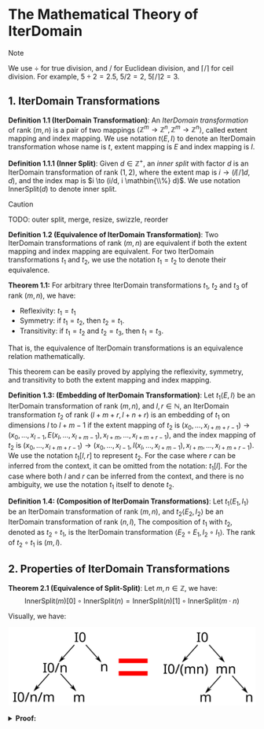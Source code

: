 <!--
 * SPDX-FileCopyrightText: Copyright (c) 2023-present NVIDIA CORPORATION & AFFILIATES.
 * All rights reserved.
 * SPDX-License-Identifier: BSD-3-Clause
-->

# The Mathematical Theory of IterDomain

> [!NOTE]
> We use $\div$ for true division, and $/$ for Euclidean division, and $\lceil/\rceil$ for ceil division. For example, $5\div 2 = 2.5$, $5/2=2$, $5\lceil/\rceil 2 = 3$.

## 1. IterDomain Transformations

**Definition 1.1 (IterDomain Transformation)**:
An *IterDomain transformation* of rank $(m, n)$ is a pair of two mappings $\langle\mathbb{Z}^{m}\to\mathbb{Z}^{n}, \mathbb{Z}^{m}\to\mathbb{Z}^{n}\rangle$,
called extent mapping and index mapping.
We use notation $t\langle E, I\rangle$ to denote an IterDomain transformation whose name is $t$, extent mapping is $E$ and index mapping is $I$.

**Definition 1.1.1 (Inner Split)**:
Given $d\in\mathbb{Z}^{+}$, an *inner split* with factor $d$ is an IterDomain transformation of rank $(1, 2)$,
where the extent map is $i \to (i \lceil/\rceil d, d)$,
and the index map is $i \to (i/d, i \mathbin{\\%} d)$.
We use notation $\mathrm{InnerSplit}(d)$ to denote inner split.

> [!CAUTION]
> TODO: outer split, merge, resize, swizzle, reorder

**Definition 1.2 (Equivalence of IterDomain Transformation)**:
Two IterDomain transformations of rank $(m, n)$ are equivalent if both the extent mapping and index mapping are equivalent.
For two IterDomain transformations $t_1$ and $t_2$,
we use the notation $t_1 = t_2$ to denote their equivalence.

**Theorem 1.1:**
For arbitrary three IterDomain transformations $t_1$, $t_2$ and $t_3$ of rank $(m, n)$, we have:

- Reflexivity: $t_1 = t_1$
- Symmetry: if $t_1 = t_2$, then $t_2 = t_1$.
- Transitivity: if $t_1 = t_2$ and $t_2 = t_3$, then $t_1 = t_3$.

That is, the equivalence of IterDomain transformations is an equivalence relation mathematically.

This theorem can be easily proved by applying the reflexivity, symmetry, and transitivity to both the extent mapping and index mapping.

**Definition 1.3: (Embedding of IterDomain Transformation)**:
Let $t_1\langle E, I\rangle$ be an IterDomain transformation of rank $(m, n)$, and $l, r \in \mathbb{N}$,
an IterDomain transformation $t_2$ of rank $(l + m + r, l + n + r)$ is an embedding of $t_1$ on dimensions $l$ to $l + m - 1$
if the extent mapping of $t_2$ is $(x_0, \ldots, x_{l + m + r - 1}) \to \left(x_0, \ldots, x_{l - 1}, E(x_l, \ldots, x_{l + m - 1}), x_{l + m}, \ldots, x_{l + m + r - 1}\right)$,
and the index mapping of $t_2$ is $(x_0, \ldots, x_{l + m + r - 1}) \to \left(x_0, \ldots, x_{l - 1}, I(x_l, \ldots, x_{l + m - 1}), x_{l + m}, \ldots, x_{l + m + r - 1}\right)$.
We use the notation $t_1[l, r]$ to represent $t_2$.
For the case where $r$ can be inferred from the context,
it can be omitted from the notation: $t_1[l]$.
For the case where both $l$ and $r$ can be inferred from the context,
and there is no ambiguity,
we use the notation $t_1$ itself to denote $t_2$.

**Definition 1.4: (Composition of IterDomain Transformations)**:
Let $t_1\langle E_1, I_1\rangle$ be an IterDomain transformation of rank $(m, n)$,
and $t_2\langle E_2, I_2\rangle$ be an IterDomain transformation of rank $(n, l)$,
The composition of $t_1$ with $t_2$, denoted as $t_2 \circ t_1$, is the IterDomain transformation $\langle E_2 \circ E_1, I_2 \circ I_1\rangle$. The rank of $t_2 \circ t_1$ is $(m, l)$.

## 2. Properties of IterDomain Transformations

**Theorem 2.1 (Equivalence of Split-Split)**: Let $m, n \in \mathbb{Z}$, we have:
$$\mathrm{InnerSplit}(m)[0] \circ \mathrm{InnerSplit}(n) = \mathrm{InnerSplit}(n)[1] \circ \mathrm{InnerSplit}(m\cdot n)$$

Visually, we have:

![Equivalence of Split-Split](./iterdomain/split-split.svg)

<details>

**<summary>Proof:</summary>**

**The extent mapping:**

The extent mapping of $\mathrm{InnerSplit}(m)[0] \circ \mathrm{InnerSplit}(n)$ is $i \to (i \lceil/\rceil n \lceil/\rceil m, m, n)$.

The extent mapping of $\mathrm{InnerSplit}(n)[1] \circ \mathrm{InnerSplit}(m\cdot n)$ is $i \to (i \lceil/\rceil (m\cdot n), m, n)$.

According to Theorem 5.11 in [Integer Division](../math/integer-division.md): $i \lceil/\rceil n \lceil/\rceil m = i \lceil/\rceil (m\cdot n)$.

**The index mapping:**

The index mapping of $\mathrm{InnerSplit}(m)[0] \circ \mathrm{InnerSplit}(n)$ is $i \to (i / n / m, i / n \mathbin{\\%} m, i \mathbin{\\%} n)$.

The index mapping of $\mathrm{InnerSplit}(n)[1] \circ \mathrm{InnerSplit}(m\cdot n)$ is $i \to (i / (m\cdot n), i \mathbin{\\%} (m\cdot n) / n, i \mathbin{\\%} (m\cdot n) \mathbin{\\%} n)$.

According to Theorem 2.11 in [Integer Division](../math/integer-division.md): $i / n / m = i / (m\cdot n)$.

According to Theorem 2.12 in [Integer Division](../math/integer-division.md):

$$i \mathbin{\\%} (m\cdot n) = i \mathbin{\\%} n + ((i / n) \mathbin{\\%} m) \times n$$

According to Theorem 2.15.1 in [Integer Division](../math/integer-division.md):
$$i \mathbin{\\%} (m\cdot n) / n = (i / n) \mathbin{\\%} m$$

According to Theorem 2.7.1 in [Integer Division](../math/integer-division.md):
$$i \mathbin{\\%} (m\cdot n) \mathbin{\\%} n = i \mathbin{\\%} n$$

$\square$

</details>
